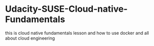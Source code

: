 # Udacity-SUSE-Cloud-native-Fundamentals

this is cloud native fundamentals lesson and how to use docker and all about cloud engineering
